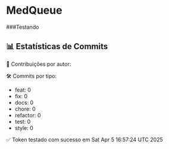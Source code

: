 # MedQueue
###Testando
<!-- COMMIT_STATS_START -->
## 📊 Estatísticas de Commits

👤 Contribuições por autor:

🛠️ Commits por tipo:
- feat: 0
- fix: 0
- docs: 0
- chore: 0
- refactor: 0
- test: 0
- style: 0
<!-- COMMIT_STATS_END -->
✅ Token testado com sucesso em Sat Apr  5 16:57:24 UTC 2025
